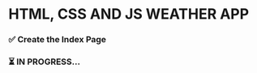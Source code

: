<h1> HTML, CSS AND JS WEATHER APP</h1>
<h3>✅ Create the Index Page</h3>

<h3>⏳ IN PROGRESS...</h3>

